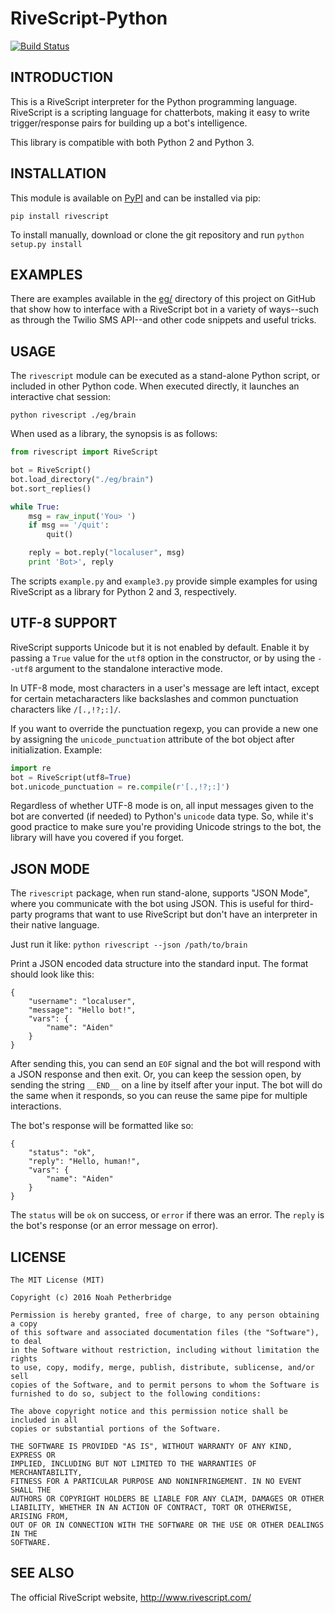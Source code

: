 # RiveScript-Python

[![Build Status](https://travis-ci.org/aichaos/rivescript-python.svg?branch=master)](https://travis-ci.org/aichaos/rivescript-python)

## INTRODUCTION

This is a RiveScript interpreter for the Python programming language. RiveScript
is a scripting language for chatterbots, making it easy to write
trigger/response pairs for building up a bot's intelligence.

This library is compatible with both Python 2 and Python 3.

## INSTALLATION

This module is available on [PyPI](https://pypi.python.org/) and can be
installed via pip:

`pip install rivescript`

To install manually, download or clone the git repository and run
`python setup.py install`

## EXAMPLES

There are examples available in the
[eg/](https://github.com/aichaos/rivescript-python/tree/master/eg) directory of
this project on GitHub that show how to interface with a RiveScript bot in a
variety of ways--such as through the Twilio SMS API--and other code snippets and
useful tricks.

## USAGE

The `rivescript` module can be executed as a stand-alone Python script, or
included in other Python code. When executed directly, it launches an
interactive chat session:

    python rivescript ./eg/brain

When used as a library, the synopsis is as follows:

```python
from rivescript import RiveScript

bot = RiveScript()
bot.load_directory("./eg/brain")
bot.sort_replies()

while True:
    msg = raw_input('You> ')
    if msg == '/quit':
        quit()

    reply = bot.reply("localuser", msg)
    print 'Bot>', reply
```

The scripts `example.py` and `example3.py` provide simple examples for using
RiveScript as a library for Python 2 and 3, respectively.

## UTF-8 SUPPORT

RiveScript supports Unicode but it is not enabled by default. Enable it by
passing a `True` value for the `utf8` option in the constructor, or by using the
`--utf8` argument to the standalone interactive mode.

In UTF-8 mode, most characters in a user's message are left intact, except for
certain metacharacters like backslashes and common punctuation characters like
`/[.,!?;:]/`.

If you want to override the punctuation regexp, you can provide a new one by
assigning the `unicode_punctuation` attribute of the bot object after
initialization. Example:

```python
import re
bot = RiveScript(utf8=True)
bot.unicode_punctuation = re.compile(r'[.,!?;:]')
```

Regardless of whether UTF-8 mode is on, all input messages given to the bot
are converted (if needed) to Python's `unicode` data type. So, while it's
good practice to make sure you're providing Unicode strings to the bot, the
library will have you covered if you forget.

## JSON MODE

The `rivescript` package, when run stand-alone, supports "JSON Mode", where
you communicate with the bot using JSON. This is useful for third-party
programs that want to use RiveScript but don't have an interpreter in their
native language.

Just run it like: `python rivescript --json /path/to/brain`

Print a JSON encoded data structure into the standard input. The format should
look like this:

	{
		"username": "localuser",
		"message": "Hello bot!",
		"vars": {
			"name": "Aiden"
		}
	}

After sending this, you can send an `EOF` signal and the bot will respond with
a JSON response and then exit. Or, you can keep the session open, by sending
the string `__END__` on a line by itself after your input. The bot will do the
same when it responds, so you can reuse the same pipe for multiple
interactions.

The bot's response will be formatted like so:

	{
		"status": "ok",
		"reply": "Hello, human!",
		"vars": {
			"name": "Aiden"
		}
	}

The `status` will be `ok` on success, or `error` if there was an error. The
`reply` is the bot's response (or an error message on error).

## LICENSE

```
The MIT License (MIT)

Copyright (c) 2016 Noah Petherbridge

Permission is hereby granted, free of charge, to any person obtaining a copy
of this software and associated documentation files (the "Software"), to deal
in the Software without restriction, including without limitation the rights
to use, copy, modify, merge, publish, distribute, sublicense, and/or sell
copies of the Software, and to permit persons to whom the Software is
furnished to do so, subject to the following conditions:

The above copyright notice and this permission notice shall be included in all
copies or substantial portions of the Software.

THE SOFTWARE IS PROVIDED "AS IS", WITHOUT WARRANTY OF ANY KIND, EXPRESS OR
IMPLIED, INCLUDING BUT NOT LIMITED TO THE WARRANTIES OF MERCHANTABILITY,
FITNESS FOR A PARTICULAR PURPOSE AND NONINFRINGEMENT. IN NO EVENT SHALL THE
AUTHORS OR COPYRIGHT HOLDERS BE LIABLE FOR ANY CLAIM, DAMAGES OR OTHER
LIABILITY, WHETHER IN AN ACTION OF CONTRACT, TORT OR OTHERWISE, ARISING FROM,
OUT OF OR IN CONNECTION WITH THE SOFTWARE OR THE USE OR OTHER DEALINGS IN THE
SOFTWARE.
```

SEE ALSO
--------

The official RiveScript website, http://www.rivescript.com/
